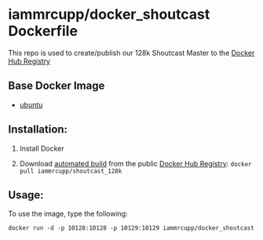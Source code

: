 # iammrcupp/docker_shoutcast Dockerfile

This repo is used to create/publish our 128k Shoutcast Master to the [Docker Hub Registry](https://registry.hub.docker.com/)

## Base Docker Image
- [ubuntu](https://registry.hub.docker.com/_/ubuntu/)


## Installation:

1.  Install Docker

2.  Download [automated build](http://registry.hub.docker.com/u/iammrcupp/shoutcast_128k) from the public [Docker Hub Registry](https://registry.hub.docker.com/): `docker pull iammrcupp/shoutcast_128k`


##  Usage:

To use the image, type the following:
```
docker run -d -p 10128:10128 -p 10129:10129 iammrcupp/docker_shoutcast
```

